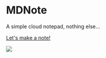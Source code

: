 MDNote
===

A simple cloud notepad, nothing else...

[Let's make a note!](https://mdnote.xyz)

![](https://dn-getlink.qbox.me/9072etvpzm2t9.png)
